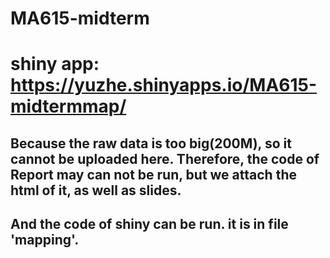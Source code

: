 # MA615-midterm
# shiny app: https://yuzhe.shinyapps.io/MA615-midtermmap/
## Because the raw data is too big(200M), so it cannot be uploaded here. Therefore, the code of Report may can not be run, but we attach the html of it, as well as slides.
## And the code of shiny can be run. it is in file 'mapping'.
